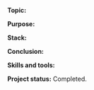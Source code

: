 __Topic:__ 

__Purpose:__ 

__Stack:__

__Conclusion:__ 

__Skills and tools:__ 

__Project status:__ Completed.
